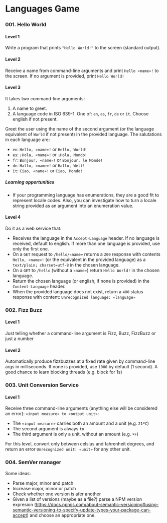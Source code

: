 # Languages Game

### 001. Hello World
#### Level 1
Write a program that prints `"Hello World!"` to the screen (standard output).

#### Level 2
Receive a name from command-line arguments and print `Hello «name»!` to the screen. If no argument is provided, print `Hello World!`

#### Level 3
It takes two command-line arguments:

1. A name to greet.
2. A language code in ISO 639-1. One of: `en`, `es`, `fr`, `de` or `it`. Choose english if not present.

Greet the user using the name of the second argument (or the language equivalent of `World` if not present) in the provided language. The salutations in each language are:

* `en`: `Hello, «name»!` or `Hello, World!`
* `es`: `¡Hola, «name»!` or `¡Hola, Mundo!`
* `fr`: `Bonjour, «name»!` or `Bonjour, le Monde!`
* `de`: `Hallo, «name»!` or `Hallo, Welt!`
* `it`: `Ciao, «name»!` or `Ciao, Mondo!`

##### Learning opportunities
* If your programming language has enumerations, they are a good fit to represent locale codes. Also, you can investigate how to turn a locale string provided as an argument into an enumeration value.

#### Level 4
Do it as a web service that:

* Receives the language in the `Accept-Language` header. If no language is received, default to english. If more than one language is provided, use only the first one.
* On a `GET` request to `/hello/«name»` returns a `200` response with contents `Hello, «name»!` (or the equivalent in the provided language) as a `text/plain; charset=utf-8` in the chosen language. 
* On a `GET` to `/hello` (without a `«name»`) return `Hello World!` in the chosen language.
* Return the chosen language (or english, if none is provided) in the `Content-Language` header.
* When the provided language does not exist, return a `400` status response with content: `Unrecognized language: «language»`

### 002. Fizz Buzz
#### Level 1
Just telling whether a command-line argument is Fizz, Buzz, FizzBuzz or just a number

#### Level 2
Automatically produce fizzbuzzes at a fixed rate given by command-line args in milliseconds. If none is provided, use `1000` by default (1 second). A good chance to learn blocking threads (e.g. block for 1s)

### 003. Unit Conversion Service
#### Level 1
Receive three command-line arguments (anything else will be considered an error): `«input measure» to «output unit»`:

* The `«input measure»` carries both an amount and a unit (e.g. `21ºC`)
* The second argument is always `to`
* The third argument is only a unit, without an amount (e.g. `ºF`)

For this level, convert only between celsius and fahrenheit degrees, and return an error `Unrecognized unit: «unit»` for any other unit.

### 004. SemVer manager
Some ideas:
* Parse major, minor and patch
* Increase major, minor or patch
* Check whether one version is afer another
* Given a list of versions (maybe as a file?) parse a NPM version expresion (https://docs.npmjs.com/about-semantic-versioning#using-semantic-versioning-to-specify-update-types-your-package-can-accept) and choose an appropriate one.
